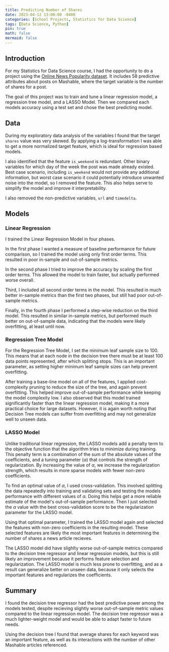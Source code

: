 ```yaml
---
title: Predicting Number of Shares
date: 2023-04-12 13:00:00 -0400
categories: [School Projects, Statistics for Data Science]
tags: [Data Science, Python]
pin: true
math: false
mermaid: false
---
```


## Introduction

For my Statistics for Data Science course, I had the opportunity to do a project using the [Online News Popularity dataset](https://archive.ics.uci.edu/dataset/332/online+news+popularity). It includes 58 predictive attributes about posts on Mashable, where the target variable is the number of shares for a post.

The goal of this project was to train and tune a linear regression model, a regression tree model, and a LASSO Model. Then we compared each models accuracy using a test set and chose the best predicting model.

## Data

During my exploratory data analysis of the variables I found that the target `shares` value was very skewed. By applying a log-transformation I was able to get a more normalized target feature, which is ideal for regression based models.

I also identified that the feature `is_weekend` is redundant. Other binary variables for which day of the week the post was made already existed. Best case scenario, including `is_weekend` would not provide any additional information, but worst case scenario it could potentially introduce unwanted noise into the model, so I removed the feature. This also helps serve to simplify the model and improve it interpretability.

I also removed the non-predictive variables, `url` and `timedelta`.

## Models

### Linear Regression

I trained the Linear Regression Model in four phases.

In the first phase I wanted a measure of baseline performance for future comparison, so I trained the model using only first order terms. This resulted in poor in-sample and out-of-sample metrics.

In the second phase I tried to improve the accuracy by scaling the first order terms. This allowed the model to train faster, but actually performed worse overall.

Third, I included all second order terms in the model. This resulted in much better in-sample metrics than the first two phases, but still had poor out-of-sample metrics.

Finally, in the fourth phase I performed a step-wise reduction on the third model. This resulted in similar in-sample metrics, but performed much better on out-of-sample data, indicating that the models were likely overfitting, at least until now.

### Regression Tree Model

For the Regression Tree Model, I set the minimum leaf sample size to 100. This means that at each node in the decision tree there must be at least 100 data points represented, after which splitting stops. This is an important parameter, as setting higher minimum leaf sample sizes can help prevent overfitting.

After training a base-line model on all of the features, I applied cost-complexity pruning to reduce the size of the tree, and again prevent overfitting. This helped improve out-of-sample performance while keeping the model complexity low. I also observed that this model trained significantly faster than the linear regression model, making it a more practical choice for large datasets. However, it is again worth noting that Decision Tree models can suffer from overfitting and may not generalize well to unseen data.

### LASSO Model

Unlike traditional linear regression, the LASSO models add a penalty term to the objective function that the algorithm tries to minimize during training. This penalty term is a combination of the sum of the absolute values of the coefficients, and a tuning parameter ($\alpha$) that controls the strength of regularization. By increasing the value of $\alpha$, we increase the regularization strength, which results in more sparse models with fewer non-zero coefficients.

To find an optimal value of $\alpha$, I used cross-validation. This involved splitting the data repeatedly into training and validating sets and testing the models performance with different values of $\alpha$. Doing this helps get a more reliable estimate of the model's out-of-sample performance. Then I just selected the $\alpha$ value with the best cross-validation score to be the regularization parameter for the LASSO model.

Using that optimal parameter, I trained the LASSO model again and selected the features with non-zero coefficients in the resulting model. These selected features are likely the most important features in determining the number of shares a news article recieves.

The LASSO model did have slighlty worse out-of-sample metrics compared to the decision tree regressor and linear regression models, but this is still likely an improvement because it performs feature selection and regularization. The LASSO model is much less prone to overfitting, and as a result can generalize better on unseen data, because it only selects the important features and regularizes the coefficients.

## Summary

I found the decision tree regressor had the best predictive power among the models tested, despite recieving slightly worse out-of-sample metric values compared to the linear regression model. The decision tree regressor was a much lighter-weight model and would be able to adapt faster to future needs.

Using the decision tree I found that average shares for each keyword was an important feature, as well as its interactions with the number of other Mashable articles referenced.
